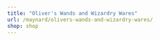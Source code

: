 ```yaml
---
title: "Oliver's Wands and Wizardry Wares"
url: /maynard/olivers-wands-and-wizardry-wares/
shop: shop
---
```

